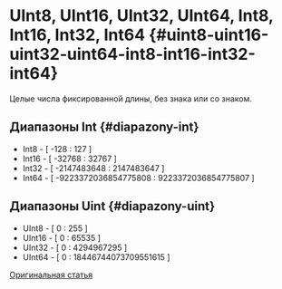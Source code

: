 # UInt8, UInt16, UInt32, UInt64, Int8, Int16, Int32, Int64 {#uint8-uint16-uint32-uint64-int8-int16-int32-int64}

Целые числа фиксированной длины, без знака или со знаком.

## Диапазоны Int {#diapazony-int}

- Int8 - \[ -128 : 127 \]
- Int16 - \[ -32768 : 32767 \]
- Int32 - \[ -2147483648 : 2147483647 \]
- Int64 - \[ -9223372036854775808 : 9223372036854775807 \]

## Диапазоны Uint {#diapazony-uint}

- UInt8 - \[ 0 : 255 \]
- UInt16 - \[ 0 : 65535 \]
- UInt32 - \[ 0 : 4294967295 \]
- UInt64 - \[ 0 : 18446744073709551615 \]

[Оригинальная статья](https://clickhouse.tech/docs/ru/data_types/int_uint/) <!--hide-->
